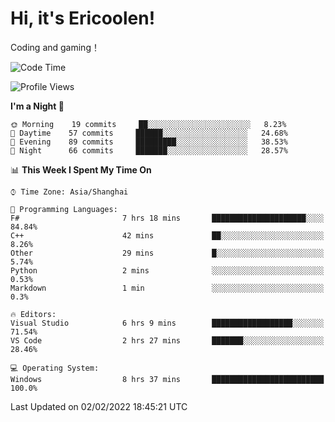 # Hi, it's Ericoolen!
Coding and gaming！

<!--START_SECTION:waka-->
![Code Time](http://img.shields.io/badge/Code%20Time-166%20hrs%2028%20mins-blue)

![Profile Views](http://img.shields.io/badge/Profile%20Views-0-blue)

**I'm a Night 🦉** 

```text
🌞 Morning    19 commits     ██░░░░░░░░░░░░░░░░░░░░░░░   8.23% 
🌆 Daytime    57 commits     ██████░░░░░░░░░░░░░░░░░░░   24.68% 
🌃 Evening    89 commits     █████████░░░░░░░░░░░░░░░░   38.53% 
🌙 Night      66 commits     ███████░░░░░░░░░░░░░░░░░░   28.57%

```


📊 **This Week I Spent My Time On** 

```text
⌚︎ Time Zone: Asia/Shanghai

💬 Programming Languages: 
F#                       7 hrs 18 mins       █████████████████████░░░░   84.84% 
C++                      42 mins             ██░░░░░░░░░░░░░░░░░░░░░░░   8.26% 
Other                    29 mins             █░░░░░░░░░░░░░░░░░░░░░░░░   5.74% 
Python                   2 mins              ░░░░░░░░░░░░░░░░░░░░░░░░░   0.53% 
Markdown                 1 min               ░░░░░░░░░░░░░░░░░░░░░░░░░   0.3%

🔥 Editors: 
Visual Studio            6 hrs 9 mins        ██████████████████░░░░░░░   71.54% 
VS Code                  2 hrs 27 mins       ███████░░░░░░░░░░░░░░░░░░   28.46%

💻 Operating System: 
Windows                  8 hrs 37 mins       █████████████████████████   100.0%

```


 Last Updated on 02/02/2022 18:45:21 UTC
<!--END_SECTION:waka-->

